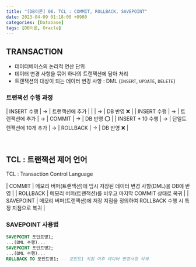 ```yaml
---
title: "[DB이론] 06. TCL : COMMIT, ROLLBACK, SAVEPOINT"
date: 2023-04-09 01:18:00 +0900
categories: [Database]
tags: [DB이론, Oracle]
---
```


## TRANSACTION
- 데이터베이스의 논리적 연산 단위
- 데이터 변경 사항을 묶어 하나의 트랜잭션에 담아 처리
- 트랜잭션의 대상이 되는 데이터 변경 사항 : DML (`INSERT`, `UPDATE`, `DELETE`)

### 트랜잭션 수행 과정

| INSERT 수행      | → | 트랜잭션에 추가          |   |           | → | DB 반영 ❌ |
| INSERT 수행      | → | 트랜잭션에 추가          | → | COMMIT    | → | DB 반영 ⭕ |
| INSERT * 10 수행 | → | 단일트랜잭션에 10개 추가 | → |  ROLLBACK | → | DB 반영 ❌ |

<br>

## TCL : 트랜잭션 제어 언어
TCL : Transaction Control Language

| COMMIT    | 메모리 버퍼(트랜잭션)에 임시 저장된 데이터 변경 사항(DML)을 DB에 반영            |
| ROLLBACK  | 메모리 버퍼(트랜잭션)를 비우고 마지막 COMMIT 상태로 복귀                         |
| SAVEPOINT | 메모리 버퍼(트랜잭션)에 저장 지점을 정의하여 ROLLBACK 수행 시 특정 지점으로 복귀 |

### SAVEPOINT 사용법
```sql
SAVEPOINT 포인트명1;
...(DML 수행)...
SAVEPOINT 포인트명2;
...(DML 수행)...
ROLLBACK TO 포인트명1; -- 포인트1 지점 이후 데이터 변경사항 삭제
```